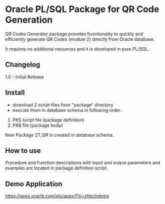 # Oracle PL/SQL Package for QR Code Generation
QR Codes Generator package provides functionality to quickly and efficiently generate QR Codes (module 2) directly from Oracle database.

It requires no additional resources and it is developed in pure PL/SQL.

## Changelog
1.0 - Initial Release

## Install
- download 2 script files from "package" directory 
- execute them in database schema in following order:
1. PKS script file (package definition)
2. PKB file (package body)

New Package ZT_QR is created in database schema.

## How to use
Procedure and Function descriptions with input and output parameters and examples are located in package definition script.

## Demo Application
https://apex.oracle.com/pls/apex/f?p=zttechdemo
